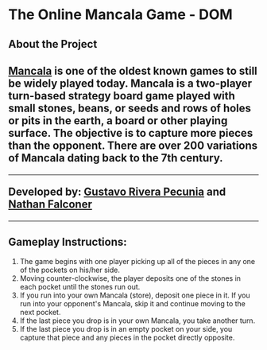 <h1>The Online Mancala Game - DOM</h1>
<h2>About the Project<h2>
    
<p><a href="https://en.wikipedia.org/wiki/Mancala" target="_blank">Mancala</a> is one of the oldest known games to still be widely played today. Mancala is a two-player turn-based strategy board game played with small stones, beans, or seeds and rows of holes or pits in the earth, a board or other playing surface. The objective is to capture more pieces than the opponent. There are over 200 variations of Mancala dating back to the 7th century.
<hr>
<b>Developed by:</b> <a href="https://riverapecunia.com" target="_blank">Gustavo Rivera Pecunia</a> and <a href="https://github.com/NateFalconer" target="_blank">Nathan Falconer</a><p>
<hr>
<h2>Gameplay Instructions:</h2>
<ol>
    <li>The game begins with one player picking up all of the pieces in any one of the pockets on his/her side.</li>
    <li>Moving counter-clockwise, the player deposits one of the stones in each pocket until the stones run out.
    </li>
    <li>If you run into your own Mancala (store), deposit one piece in it. If you run into your opponent's Mancala,
        skip
        it and continue moving to the next pocket.</li>
    <li>If the last piece you drop is in your own Mancala, you take another turn.</li>
    <li>If the last piece you drop is in an empty pocket on your side, you capture that piece and any pieces in the
        pocket directly opposite.</li>
</ol>



